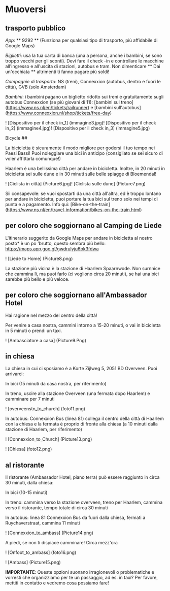 # Muoversi

## trasporto pubblico

*App*: ** 9292 ** (Funziona per qualsiasi tipo di trasporto, più affidabile di Google Maps)

*Biglietti*: usa la tua carta di banca (una a persona, anche i bambini, se sono troppo vecchi per gli sconti). Devi fare il check -in e controllare le macchine all'ingresso e all'uscita di stazioni, autobus e tram. Non dimenticare ** Dai un'occhiata ** altrimenti ti fanno pagare più soldi!

*Compagnie di trasporto*: NS (treni), Connexxion (autobus, dentro e fuori le città), GVB (solo Amsterdam)

*Bambini*: i bambini pagano un biglietto ridotto sui treni e gratuitamente sugli autobus Connexxion (se più giovani di 11): [bambini sul treno] (https://www.ns.nl/en/tickets/railrunner) e [bambini sull'autobus] (https://www.connexxion.nl/shop/tickets/free-day)

! [Dispositivo per il check in_1] (immagine3.jpg)! [Dispositivo per il check in_2] (immagine4.jpg)! [Dispositivo per il check in_3] (immagine5.jpg)



Bicycle ##

La bicicletta è sicuramente il modo migliore per godersi il tuo tempo nei Paesi Bassi!
Puoi noleggiare una bici in anticipo (consigliato se sei sicuro di voler affittarla comunque!)

Haarlem è una bellissima città per andare in bicicletta. Inoltre, in 20 minuti in bicicletta sei sulle dune e in 30 minuti sulle belle spiagge di Bloemendal!

! [Ciclista in città] (Picture6.jpg)! [Ciclista sulle dune] (Picture7.png)

Sii consapevole: se vuoi spostarti da una città all'altra, ed è troppo lontano per andare in bicicletta, puoi portare la tua bici sul treno solo nei tempi di punta e a pagamento. Info qui: [Bike-on-the-train] (https://www.ns.nl/en/travel-information/bikes-on-the-train.html)



## per coloro che soggiornano al Camping de Liede

L'itinerario suggerito da Google Maps per andare in bicicletta al nostro posto* è un po 'brutto, questo sembra più bello: https://maps.app.goo.gl/gwdrulyju6bk3fdwa

! [Liede to Home] (Picture8.png)

La stazione più vicina è la stazione di Haarlem Spaarnwode. Non surnnice che cammina lì, ma puoi farlo (ci vogliono circa 20 minuti), se hai una bici sarebbe più bello e più veloce.



## per coloro che soggiornano all'Ambassador Hotel

Hai ragione nel mezzo del centro della città!

Per venire a casa nostra, cammini intorno a 15-20 minuti, o vai in bicicletta in 5 minuti o prendi un taxi.

! [Ambasciatore a casa] (Picture9.Png)



## in chiesa
La chiesa in cui ci sposiamo è a Korte Zijlweg 5, 2051 BD Overveen.
Puoi arrivarci:

In bici (15 minuti da casa nostra, per riferimento)

In treno, uscire alla stazione Overveen (una fermata dopo Haarlem) e camminare per 7 minuti

! [overveenstn_to_church] (foto11.png)

In autobus: Connexxion Bus (linea 81) collega il centro della città di Haarlem con la chiesa e la fermata è proprio di fronte alla chiesa (a 10 minuti dalla stazione di Haarlem, per riferimento)

! [Connexxion_to_Church] (Picture13.png)

! [Chiesa] (foto12.png)



## al ristorante
Il ristorante (Ambassador Hotel, piano terra) può essere raggiunto in circa 30 minuti, dalla chiesa:

In bici (10-15 minuti)

In treno: cammina verso la stazione overveen, treno per Haarlem, cammina verso il ristorante, tempo totale di circa 30 minuti

In autobus: linea 81 Connexxion Bus da fuori dalla chiesa, fermati a Ruychaverstraat, cammina 11 minuti

! [Connexxion_to_ambass] (Picture14.png)

A piedi, se non ti dispiace camminare! Circa mezz'ora

! [Onfoot_to_ambass] (foto16.png)

! [Ambass] (Picture15.png)

**IMPORTANTE**:
Queste opzioni suonano irragionevoli o problematiche e vorresti che organizziamo per te un passaggio, ad es. in taxi?
Per favore, mettiti in contatto e vedremo cosa possiamo fare!










